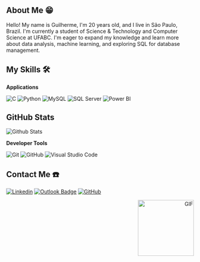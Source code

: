 ## About Me 😁
Hello! My name is Guilherme, I'm 20 years old, and I live in São Paulo, Brazil. I'm currently a student of Science & Technology and Computer Science at UFABC. I'm eager to expand my knowledge and learn more about data analysis, machine learning, and exploring SQL for database management.

## My Skills 🛠️

**Applications**

![C](https://img.shields.io/badge/-C-333333?style=flat&logo=C&logoColor=A8B9CC)
![Python](https://img.shields.io/badge/-Python-333333?style=flat&logo=Python&logoColor=3776AB)
![MySQL](https://img.shields.io/badge/-MySQL-333333?style=flat&logo=mysql)
![SQL Server](https://img.shields.io/badge/-SQL%20Server-333333?style=flat&logo=microsoft-sql-server&logoColor=CC2927)
![Power BI](https://img.shields.io/badge/-Power%20BI-333333?style=flat&logo=power-bi&logoColor=F2C811)

## GitHub Stats

![Github Stats](https://github-readme-stats.vercel.app/api/top-langs/?username=GuilhermeTairaC&theme=dark&hide_border=false&include_all_commits=true&count_private=true&layout=compact)

**Developer Tools**

![Git](https://img.shields.io/badge/-Git-333333?style=flat&logo=git)
![GitHub](https://img.shields.io/badge/-GitHub-333333?style=flat&logo=github)
![Visual Studio Code](https://img.shields.io/badge/-Visual%20Studio%20Code-333333?style=flat&logo=visual-studio-code&logoColor=007ACC)

## Contact Me ☎️

[![Linkedin](https://img.shields.io/badge/-Linkedin-blue?style=flat-square&logo=Linkedin&logoColor=white)](https://www.linkedin.com/in/guilherme-taira-campos-302683228)
[![Outlook Badge](https://img.shields.io/badge/-Outlook-0078D4?style=flat-square&logo=microsoft-outlook&logoColor=white)](mailto:guilherme.tairasp@outlook.com)
[![GitHub](https://img.shields.io/github/followers/GuilhermeTairaC?label=follow&style=social)](https://github.com/GuilhermeTairaC)

<p align="right">
  <img src="https://i.giphy.com/media/v1.Y2lkPTc5MGI3NjExMWhhMGhzdGZob29keHBlM2lpNXpicnBtOHh1b3h2MDQ2cWk5ZzgzeSZlcD12MV9pbnRlcm5hbF9naWZfYnlfaWQmY3Q9Zw/mcsPU3SkKrYDdW3aAU/giphy.gif" alt="GIF" width="150" />
</p>





